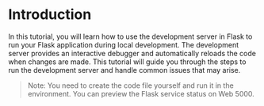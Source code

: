 # Introduction

In this tutorial, you will learn how to use the development server in Flask to run your Flask application during local development. The development server provides an interactive debugger and automatically reloads the code when changes are made. This tutorial will guide you through the steps to run the development server and handle common issues that may arise.

> Note: You need to create the code file yourself and run it in the environment. You can preview the Flask service status on Web 5000.
